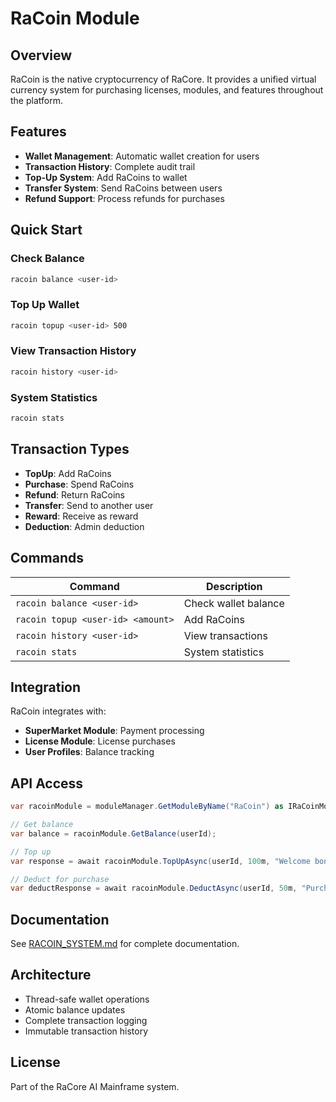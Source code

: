 # RaCoin Module

## Overview

RaCoin is the native cryptocurrency of RaCore. It provides a unified virtual currency system for purchasing licenses, modules, and features throughout the platform.

## Features

- **Wallet Management**: Automatic wallet creation for users
- **Transaction History**: Complete audit trail
- **Top-Up System**: Add RaCoins to wallet
- **Transfer System**: Send RaCoins between users
- **Refund Support**: Process refunds for purchases

## Quick Start

### Check Balance

```bash
racoin balance <user-id>
```

### Top Up Wallet

```bash
racoin topup <user-id> 500
```

### View Transaction History

```bash
racoin history <user-id>
```

### System Statistics

```bash
racoin stats
```

## Transaction Types

- **TopUp**: Add RaCoins
- **Purchase**: Spend RaCoins
- **Refund**: Return RaCoins
- **Transfer**: Send to another user
- **Reward**: Receive as reward
- **Deduction**: Admin deduction

## Commands

| Command | Description |
|---------|-------------|
| `racoin balance <user-id>` | Check wallet balance |
| `racoin topup <user-id> <amount>` | Add RaCoins |
| `racoin history <user-id>` | View transactions |
| `racoin stats` | System statistics |

## Integration

RaCoin integrates with:
- **SuperMarket Module**: Payment processing
- **License Module**: License purchases
- **User Profiles**: Balance tracking

## API Access

```csharp
var racoinModule = moduleManager.GetModuleByName("RaCoin") as IRaCoinModule;

// Get balance
var balance = racoinModule.GetBalance(userId);

// Top up
var response = await racoinModule.TopUpAsync(userId, 100m, "Welcome bonus");

// Deduct for purchase
var deductResponse = await racoinModule.DeductAsync(userId, 50m, "Purchase");
```

## Documentation

See [RACOIN_SYSTEM.md](../../../RACOIN_SYSTEM.md) for complete documentation.

## Architecture

- Thread-safe wallet operations
- Atomic balance updates
- Complete transaction logging
- Immutable transaction history

## License

Part of the RaCore AI Mainframe system.
